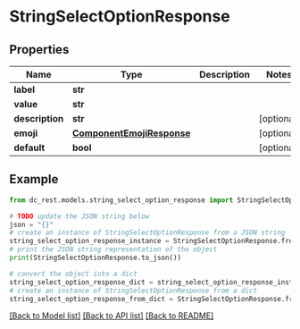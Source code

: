# StringSelectOptionResponse


## Properties

Name | Type | Description | Notes
------------ | ------------- | ------------- | -------------
**label** | **str** |  | 
**value** | **str** |  | 
**description** | **str** |  | [optional] 
**emoji** | [**ComponentEmojiResponse**](ComponentEmojiResponse.md) |  | [optional] 
**default** | **bool** |  | [optional] 

## Example

```python
from dc_rest.models.string_select_option_response import StringSelectOptionResponse

# TODO update the JSON string below
json = "{}"
# create an instance of StringSelectOptionResponse from a JSON string
string_select_option_response_instance = StringSelectOptionResponse.from_json(json)
# print the JSON string representation of the object
print(StringSelectOptionResponse.to_json())

# convert the object into a dict
string_select_option_response_dict = string_select_option_response_instance.to_dict()
# create an instance of StringSelectOptionResponse from a dict
string_select_option_response_from_dict = StringSelectOptionResponse.from_dict(string_select_option_response_dict)
```
[[Back to Model list]](../README.md#documentation-for-models) [[Back to API list]](../README.md#documentation-for-api-endpoints) [[Back to README]](../README.md)


